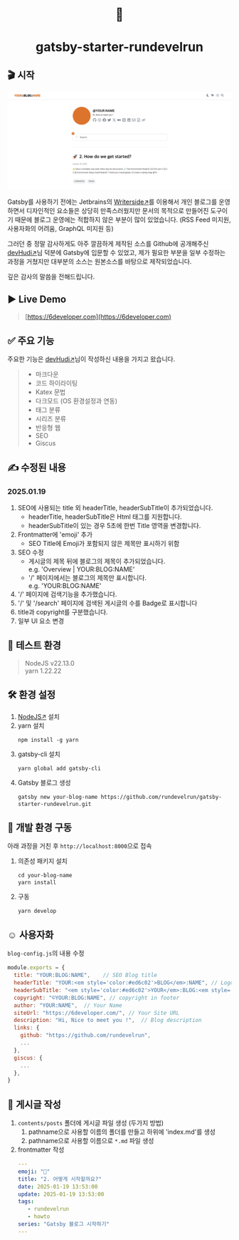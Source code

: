 <h1 align="center">
  👋
</h1>
<h1 align="center">
  gatsby-starter-rundevelrun
</h1>


## 🎬 시작

<img src="screen.png"/>

Gatsby를 사용하기 전에는 Jetbrains의 [Writerside↗](https://www.jetbrains.com/help/writerside/discover-writerside.html)를 이용해서 개인 블로그를 운영하면서 디자인적인 요소들은 상당히 만족스러웠지만
문서의 목적으로 만들어진 도구이기 때문에 블로그 운영에는 적합하지 않은 부분이 많이 있었습니다. (RSS Feed 미지원, 사용자화의 어려움, GraphQL 미지원 등)

그러던 중 정말 감사하게도 아주 깔끔하게 제작된 소스를 Github에 공개해주신 [devHudi↗](https://github.com/devHudi/gatsby-starter-hoodie)님 덕분에 Gatsby에 입문할 수 있었고, 제가 필요한 부분을 일부 수정하는 과정을 거쳤지만 대부분의 소스는 원본소스를 바탕으로 제작되었습니다.

깊은 감사의 말씀을 전해드립니다.

## ▶️️ Live Demo

> [https://6developer.com](https://6developer.com)

## ✅ 주요 기능

주요한 기능은 [devHudi↗](https://github.com/devHudi/gatsby-starter-hoodie)님이 작성하신 내용을 가지고 왔습니다.
> - 마크다운
> - 코드 하이라이팅
> - Katex 문법
> - 다크모드 (OS 환경설정과 연동)
> - 태그 분류
> - 시리즈 분류
> - 반응형 웹
> - SEO
> - Giscus

## ✍️ 수정된 내용

### 2025.01.19
1. SEO에 사용되는 title 외 headerTitle, headerSubTitle이 추가되었습니다.
    - headerTitle, headerSubTitle은 Html 태그를 지원합니다.
    - headerSubTitle이 있는 경우 5초에 한번 Title 영역을 변경합니다.
2. Frontmatter에 'emoji' 추가
    - SEO Title에 Emoji가 포함되지 않은 제목만 표시하기 위함
3. SEO 수정
    - 게시글의 제목 뒤에 블로그의 제목이 추가되었습니다. <br/> e.g. 'Overview | YOUR:BLOG:NAME'
    - '/' 페이지에서는 블로그의 제목만 표시합니다. <br/> e.g. 'YOUR:BLOG:NAME'
4. '/' 페이지에 검색기능을 추가했습니다.
5. '/' 및 '/search' 페이지에 검색된 게시글의 수를 Badge로 표시합니다
6. title과 copyright를 구분했습니다.
7. 일부 UI 요소 변경


## 🧪 테스트 환경
> NodeJS v22.13.0 <br/>
> yarn 1.22.22

## 🛠️ 환경 설정
1. [NodeJS↗](https://nodejs.org/ko/download) 설치
2. yarn 설치
   ```shell
   npm install -g yarn
   ```
3. gatsby-cli 설치
   ```shell
   yarn global add gatsby-cli
   ```
4. Gatsby 블로그 생성
   ```shell
   gatsby new your-blog-name https://github.com/rundevelrun/gatsby-starter-rundevelrun.git
   ```

## 🚀 개발 환경 구동
아래 과정을 거친 후 `http://localhost:8000`으로 접속
1. 의존성 패키지 설치
   ```shell
   cd your-blog-name
   yarn install
   ```
2. 구동
   ```shell
   yarn develop
   ```

## ☺️ 사용자화
`blog-config.js`의 내용 수정

```javascript
module.exports = {
  title: "YOUR:BLOG:NAME",    // SEO Blog title
  headerTitle: "YOUR:<em style='color:#ed6c02'>BLOG</em>:NAME", // Logo 1
  headerSubTitle: "<em style='color:#ed6c02'>YOUR</em>:BLOG:<em style='color:#ed6c02'>NAME</em>", // Logo 2
  copyright: "©YOUR:BLOG:NAME", // copyright in footer
  author: "YOUR:NAME",  // Your Name
  siteUrl: "https://6developer.com/", // Your Site URL
  description: "Hi, Nice to meet you !",  // Blog description
  links: {
    github: "https://github.com/rundevelrun",
    ...
  },
  giscus: {
    ...
  },
}
```

## 📝 게시글 작성
1. `contents/posts` 폴더에 게시글 파일 생성 (두가지 방법)
    1. pathname으로 사용할 이름의 폴더를 만들고 하위에 'index.md'를 생성
    2. pathname으로 사용할 이름으로 `*.md` 파일 생성
2. frontmatter 작성
   ```yaml
   ---
   emoji: "🚀"
   title: "2. 어떻게 시작할까요?"
   date: 2025-01-19 13:53:00
   update: 2025-01-19 13:53:00
   tags:
      - rundevelrun
      - howto
   series: "Gatsby 블로그 시작하기"
   ---
   ```